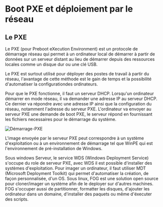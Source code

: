 # Boot PXE et déploiement par le réseau 

## Le PXE

Le PXE (pour Preboot eXecution Environment) est un protocole de démarrage réseau qui permet à un ordinateur local de démarrer à partir de données sur un serveur distant au lieu
de démarrer depuis des ressources locales comme un disque dur ou une clé USB. 

Le PXE est surtout utilisé pour déployer des postes de travail à partir du réseau, l'avantage de cette méthode est le gain de temps et la possibilité d'automatiser la 
configurationdes ordinateurs. 

Pour que le PXE fonctionne, il faut un serveur DHCP. Lorsqu'un ordinateur démarrer en mode réseau, il va demander une adresse IP au serveur DHCP. Ce dernier va répondre avec 
une adresse IP ainsi que la configuration du réseau, notamment l'adresse du serveur PXE. L'ordinateur va envoyer au serveur PXE une demande de boot PXE, le serveur répond en 
fournissant les fichiers necessaires pour le démarrage du système.

![Démarrage-PXE](https://github.com/Isyonir/Revisions_PSE/assets/143949453/5e0653dc-07a2-469d-9a05-b4baa8b4d5ed)


L'image envoyée par le serveur PXE peut correspondre à un système d'exploitation ou à un environnement de démarrage tel que WinPE qui est l'environnement de pré-installation de 
Windows.

Sous windows Serveur, le service WDS (Windows Deployment Service) s'occupe du role de serveur PXE, avec WDS il est possible d'installer des systèmes d'exploitation. Pour imager un ordinateur, il faut utiliser MDT (Microsoft Deployment Toolkit) qui permet d'automatiser la création, de façon personnalisée, d'un OS.
Sous linux, FOG est une solution open source pour cloner/imager un système afin de le deployer sur d'autres machines. FOG s'occuper aussi de partitionner, formatter les disques,
d'ajouter les ordinateur dans un domaine, d'installer des paquets ou même d'éxecuter des scripts.
